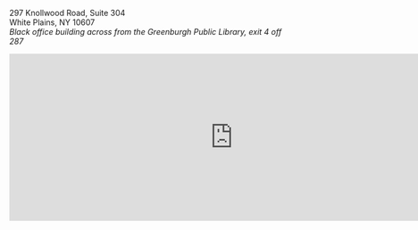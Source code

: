 297 Knollwood Road, Suite 304  
White Plains, NY 10607  
*Black office building across from the Greenburgh Public Library, exit 4 off 287*

<iframe class="margin-trailer" src="https://www.google.com/maps/embed?pb=!1m14!1m8!1m3!1d3009.1217795237417!2d-73.8047237!3d41.044465900000006!3m2!1i1024!2i768!4f13.1!3m3!1m2!1s0x89c294fd66efc13d%3A0x28d26cca7ad1e8e7!2s297+Knollwood+Rd%2C+White+Plains%2C+NY+10607!5e0!3m2!1sen!2sus!4v1426980541598" width="800" height="300" frameborder="0" style="border:0"></iframe>
